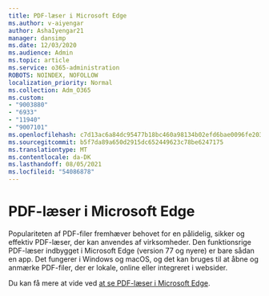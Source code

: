 ```yaml
---
title: PDF-læser i Microsoft Edge
ms.author: v-aiyengar
author: AshaIyengar21
manager: dansimp
ms.date: 12/03/2020
ms.audience: Admin
ms.topic: article
ms.service: o365-administration
ROBOTS: NOINDEX, NOFOLLOW
localization_priority: Normal
ms.collection: Adm_O365
ms.custom:
- "9003880"
- "6933"
- "11940"
- "9007101"
ms.openlocfilehash: c7d13ac6a84dc95477b18bc460a98134b02efd6bae0096fe2038da13b5e3a07d
ms.sourcegitcommit: b5f7da89a650d2915dc652449623c78be6247175
ms.translationtype: MT
ms.contentlocale: da-DK
ms.lasthandoff: 08/05/2021
ms.locfileid: "54086878"
---
```

# <a name="pdf-reader-in-microsoft-edge"></a>PDF-læser i Microsoft Edge

Populariteten af PDF-filer fremhæver behovet for en pålidelig, sikker og effektiv PDF-læser, der kan anvendes af virksomheder. Den funktionsrige PDF-læser indbygget i Microsoft Edge (version 77 og nyere) er bare sådan en app. Det fungerer i Windows og macOS, og det kan bruges til at åbne og anmærke PDF-filer, der er lokale, online eller integreret i websider.

Du kan få mere at vide ved [at se PDF-læser i Microsoft Edge](https://go.microsoft.com/fwlink/?linkid=2140005).
